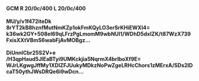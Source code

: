 #### GCM R 20/0c/400 L 20/0c/400
**MU/y/v1f472iteDk**<br/>**8rYT2kB8hznfMutNmKZp1okFmKQyLO3erSrKHiEWXI4=**<br/>**k36wk2GY+508eI69qLFrzPgLmomM9wbNUI1/WDhD5dxIZK/t87WzX739FxisXXtVBmS6wabFjAvMOBgz...**<br/><br/>
**DiUnnlCbr25S2V+e**<br/>**/H3qpHaud5JlEaBTyi9UMKckjia5NqrmX4brlboXf9E=**<br/>**WJrLKgwgJffMy1XDlZFJUukyMDkzNoPwZgeLRHcChors1zMErxA/SDs2IDcaT50ythJWsDRQe6i9wDcn...**